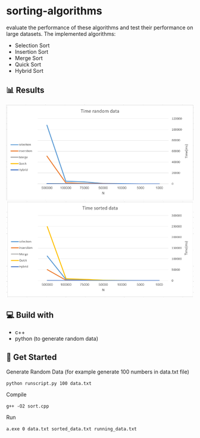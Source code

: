 # sorting-algorithms
evaluate the performance of these algorithms and test their performance on large datasets.
The implemented algorithms:
* Selection Sort
* Insertion Sort
* Merge Sort
* Quick Sort
* Hybrid Sort
## 📊 Results
![1](results/randomData.PNG)
![2](results/sortedData.PNG)
## 💻 Build with
* c++
* python (to generate random data)
## 🏁 Get Started
Generate Random Data (for example generate 100 numbers in data.txt file)
```
python runscript.py 100 data.txt
```
Compile
```
g++ -O2 sort.cpp
```
Run
```
a.exe 0 data.txt sorted_data.txt running_data.txt
```
